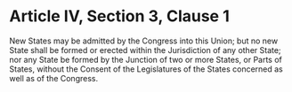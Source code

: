 # Article IV, Section 3, Clause 1

New States may be admitted by the Congress into this Union; but no new State
shall be formed or erected within the Jurisdiction of any other State; nor
any State be formed by the Junction of two or more States, or Parts of
States, without the Consent of the Legislatures of the States concerned as
well as of the Congress.
